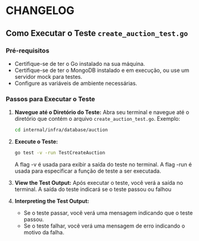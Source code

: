 # CHANGELOG

## Como Executar o Teste `create_auction_test.go`

### Pré-requisitos
- Certifique-se de ter o Go instalado na sua máquina.
- Certifique-se de ter o MongoDB instalado e em execução, ou use um servidor mock para testes.
- Configure as variáveis de ambiente necessárias.

### Passos para Executar o Teste

1. **Navegue até o Diretório do Teste:**
   Abra seu terminal e navegue até o diretório que contém o arquivo `create_auction_test.go`.
   Exemplo:
   ```sh
   cd internal/infra/database/auction
    ``` 
   
2. **Execute o Teste:**
   ```sh
   go test -v -run TestCreateAuction
   ```

   A flag -v é usada para exibir a saída do teste no terminal. 
   A flag -run é usada para especificar a função de teste a ser executada.

3. **View the Test Output:**
   Após executar o teste, você verá a saída no terminal. A saída do teste indicará se o teste passou ou falhou

4. **Interpreting the Test Output:**
   - Se o teste passar, você verá uma mensagem indicando que o teste passou.
   - Se o teste falhar, você verá uma mensagem de erro indicando o motivo da falha.